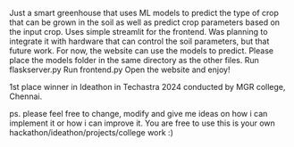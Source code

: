 Just a smart greenhouse that uses ML models to predict the type of crop that can be grown in the soil as well as predict crop parameters based on the input crop. Uses simple streamlit for the frontend. Was planning to integrate it with hardware that can control the soil parameters, but that future work. For now, the website can use the models to predict.
Please place the models folder in the same directory as the other files.
Run flaskserver.py
Run frontend.py
Open the website and enjoy!

1st place winner in Ideathon in Techastra 2024 conducted by MGR college, Chennai.

ps. please feel free to change, modify and give me ideas on how i can implement it or how i can improve it.
You are free to use this is your own hackathon/ideathon/projects/college work :)
